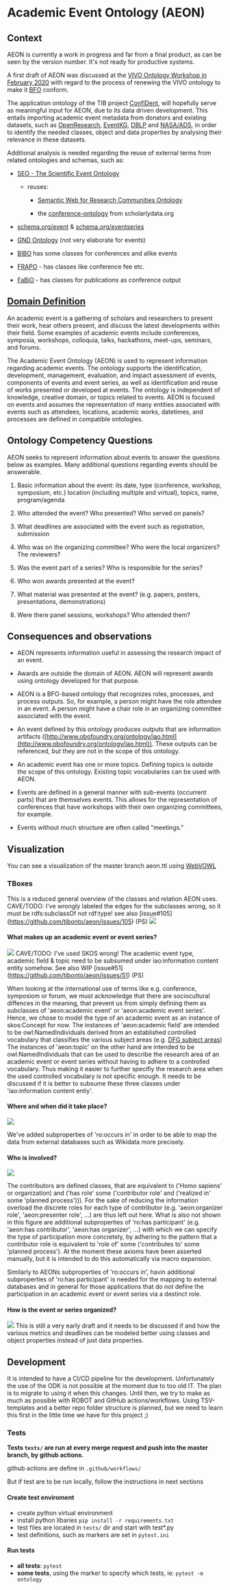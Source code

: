 # Academic Event Ontology (AEON)
## Context

AEON is currently a work in progress and far from a final product, as can be seen by the version number. It\'s not ready for productive systems.

A first draft of AEON was discussed at the [VIVO Ontology Workshop in February 2020](https://docs.google.com/document/d/1C9vs3_pCqhS_ujcqmUeu9TSXtgxFIvsBv-fW3sXl7yk) with regard to the process of renewing the VIVO ontology to make it [BFO](https://basic-formal-ontology.org/) conform.

The application ontology of the TIB project [ConfIDent](https://projects.tib.eu/en/confident/), will hopefully serve as meaningful input for AEON, due to its data driven development. This entails importing academic event metadata from donators and existing datasets, such as [OpenResearch](https://www.openresearch.org), [EventKG](https://github.com/saidfathalla/EVENTSKG-Dataset), [DBLP](http://dblp2.uni-trier.de/) and [NASA/ADS](https://ui.adsabs.harvard.edu/), in order to identify the needed classes, object and data properties by analysing their relevance in these datasets.

Additional analysis is needed regarding the reuse of external terms from related ontologies and schemas, such as:

- [SEO - The Scientific Event Ontology](http://kddste.sda.tech/SEOontology/Documentation/)

    - reuses:
    
        - [Semantic Web for Research Communities Ontology](https://lov.linkeddata.es/dataset/lov/vocabs/swrc)

        - the [conference-ontology](http://www.scholarlydata.org/ontology/conference-ontology.owl) from scholarlydata.org

-   [schema.org/event](http://www.schema.org/event) & [schema.org/eventseries](http://www.schema.org/eventseries)

-   [GND Ontology](https://d-nb.info/standards/elementset/gnd) (not very elaborate for events)

-   [BIBO](http://bibliontology.com/) has some classes for conferences and alike events

-   [FRAPO](https://sparontologies.github.io/frapo/current/frapo.html#d4e2645) - has classes like conference fee etc.

-   [FaBiO](https://sparontologies.github.io/fabio/current/fabio.html) - has classes for publications as conference output

## [Domain Definition](https://docs.google.com/document/d/1e7MWIO7IZHtj1Ww-pXswcQVDO7rIs8aQwwgnKk2KQ-o)

An academic event is a gathering of scholars and researchers to present their work, hear others present, and discuss the latest developments within their field. Some examples of academic events include conferences, symposia, workshops, colloquia, talks, hackathons, meet-ups, seminars, and forums.

The Academic Event Ontology (AEON) is used to represent information regarding academic events. The ontology supports the identification, development, management, evaluation, and impact assessment of events, components of events and event series, as well as identification and reuse of works presented or developed at events. The ontology is independent of knowledge, creative domain, or topics related to events. AEON is focused on events and assumes the representation of many entities associated with events such as attendees, locations, academic works, datetimes, and processes are defined in compatible ontologies.

## Ontology Competency Questions

AEON seeks to represent information about events to answer the questions below as examples. Many additional questions regarding events should be answerable.

1.  Basic information about the event: its date, type (conference, workshop, symposium, etc.) location (including multiple and virtual), topics, name, program/agenda

2.  Who attended the event? Who presented? Who served on panels?

3.  What deadlines are associated with the event such as registration, submission

4.  Who was on the organizing committee? Who were the local organizers? The reviewers?

5.  Was the event part of a series? Who is responsible for the series?

6.  Who won awards presented at the event?

7.  What material was presented at the event? (e.g. papers, posters, presentations, demonstrations)

8.  Were there panel sessions, workshops? Who attended them?

## Consequences and observations

-   AEON represents information useful in assessing the research impact of an event.

-   Awards are outside the domain of AEON. AEON will represent awards using ontology developed for that purpose.

-   AEON is a BFO-based ontology that recognizes roles, processes, and process outputs. So, for example, a person might have the role attendee in an event. A person might have a chair role in an organizing committee associated with the event.

-   An event defined by this ontology produces outputs that are information artifacts ([http://www.obofoundry.org/ontology/iao.html](http://www.obofoundry.org/ontology/iao.html)). These outputs can be referenced, but they are not in the scope of this ontology.

-   An academic event has one or more topics. Defining topics is outside the scope of this ontology. Existing topic vocabularies can be used with AEON.

-   Events are defined in a general manner with sub-events (occurrent parts) that are themselves events. This allows for the representation of conferences that have workshops with their own organizing committees, for example.

-   Events without much structure are often called "meetings."


## Visualization
You can see a visualization of the master branch aeon.ttl using [WebVOWL](http://www.visualdataweb.de/webvowl/#iri=https://raw.githubusercontent.com/tibonto/aeon/master/aeon.ttl)

### TBoxes
This is a reduced general overview of the classes and relation AEON uses.
CAVE/TODO: I've wrongly labeled the edges for the subclasses wrong, so it must be rdfs:subclassOf not rdf:type! see also [issue#105] (https://github.com/tibonto/aeon/issues/105) (PS)
![](docs/AEON_overwiew.PNG)

#### What makes up an academic event or event series?
![](docs/AEON_what.PNG)
CAVE/TODO: I've used SKOS wrong! The academic event type, academic field & topic need to be subsumed under iao:information content entity somehow. See also WIP [issue#51] (https://github.com/tibonto/aeon/issues/51) (PS)

When looking at the international use of terms like e.g. conference, symposiom or forum, we must acknowledge that there are sociocultural diffences in the meaning, that prevent us from simply defining them as subclasses of 'aeon:academic event' or 'aeon:academic event series'. Hence, we chose to model the type of an academic event as an instance of skos:Concept for now.
The instances of 'aeon:academic field' are intended to be owl:NamedIndividuals derived from an established controlled vocabulary that classifies the various subject areas (e.g. [DFG subject areas](https://www.dfg.de/en/dfg_profile/statutory_bodies/review_boards/subject_areas/index.jsp))
The instances of 'aeon:topic' on the other hand are intended to be owl:NamedIndividuals that can be used to describe the research area of an academic event or event series without having to adhere to a controlled vocabulary. Thus making it easier to further specifiy the research area when the used controlled vocabulary is not specific enough.
It needs to be discussed if it is better to subsume these three classes under 'iao:information content entiy'. 

#### Where and when did it take place?
![](docs/AEON_where_and_when.PNG)

We've added subproperties of 'ro:occurs in' in order to be able to map the data from external databases such as Wikidata more precisely. 


#### Who is involved?
![](docs/AEON_who.PNG)

The contributors are defined classes, that are equivalent to ('Homo sapiens' or organization) and ('has role' some ('contributor role' and ('realized in' some 'planned process'))). For the sake of reducing the information overload the discrete roles for each type of contributor (e.g. 'aeon:organizer role', 'aeon:presenter role', ...) are thus left out here. What is also not shown in this figure are additional subproperties of 'ro:has participant' (e.g. 'aeon:has contributor', 'aeon:has organizer', ...) with which we can specify the type of participation more concretely, by adhering to the pattern that a contributor role is equivalent to 'role of' some ('contributes to' some 'planned process'). At the moment these axioms have been asserted manually, but it is intended to do this automatically via macro expansion. 

Similarly to AEONs subproperties of 'ro:occurs in', havin additional subproperties of 'ro:has participant' is needed for the mapping to external databases and in general for those applications that do not define the participation in an academic event or event series via a destinct role.

#### How is the event or series organized?
![](docs/AEON_how.PNG)
This is still a very early draft and it needs to be discussed if and how the various metrics and deadlines can be modeled better using classes and object properties instead of just data properties.


## Development
It is intended to have a CI/CD pipeline for the development. Unfortunately the use of the ODK is not possible at the moment due to too old IT. The plan is to migrate to using it when this changes. Until then, we try to make as much as possible with ROBOT and GitHub actions/workflows. Using TSV-templates and a better repo folder structure is planned, but we need to learn this first in the little time we have for this project ;)
### Tests
**Tests `tests/` are run at every merge request and push into the master branch, by github actions.**

github actions are define in `.github/workflows/`

But if test are to be run locally, follow the instructions in next sections

#### Create test enviroment
* create python virtual environment
* install python libaries `pip install -r requirements.txt`
* test files are located in `tests/` dir and start with test*.py
* test definitions, such as markers are set in `pytest.ini`

#### Run tests
* **all tests**: `pytest`  
* **some tests**, using the marker to specify which tests, ie: `pytest -m ontology`


